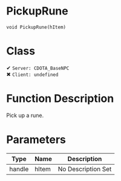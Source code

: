 # PickupRune
```
void PickupRune(hItem)
```
# Class
✔ `Server: CDOTA_BaseNPC`  
✖ `Client: undefined`  

# Function Description
Pick up a rune.
# Parameters
Type|Name|Description
--|--|--
handle|hItem|No Description Set
